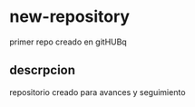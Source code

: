 # new-repository
primer repo creado en gitHUBq

## descrpcion
repositorio creado para avances y seguimiento 
